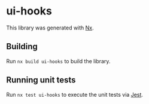 # ui-hooks

This library was generated with [Nx](https://nx.dev).

## Building

Run `nx build ui-hooks` to build the library.

## Running unit tests

Run `nx test ui-hooks` to execute the unit tests via [Jest](https://jestjs.io).

